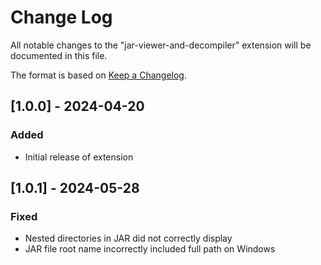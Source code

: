 # Change Log

All notable changes to the "jar-viewer-and-decompiler" extension will be documented in this file.

The format is based on [Keep a Changelog](https://keepachangelog.com/en/1.1.0/).

## [1.0.0] - 2024-04-20

### Added
- Initial release of extension

## [1.0.1] - 2024-05-28

### Fixed
- Nested directories in JAR did not correctly display 
- JAR file root name incorrectly included full path on Windows